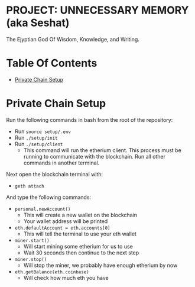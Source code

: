 # PROJECT: UNNECESSARY MEMORY (aka Seshat)
The Ejyptian God Of Wisdom, Knowledge, and Writing.

# Table Of Contents
- [Private Chain Setup](#private-chain-setup)

# Private Chain Setup
Run the following commands in bash from the root of the repository:

- Run `source setup/.env`
- Run `./setup/init`
- Run `./setup/client`
    - This command will run the etherium client. This process must be running
      to communicate with the blockchain. Run all other commands in another
      terminal.

Next open the blockchain terminal with:

- `geth attach`

And type the following commands:

- `personal.newAccount()`
    - This will create a new wallet on the blockchain
    - Your wallet address will be printed
- `eth.defaultAccount = eth.accounts[0]`
    - This will tell the terminal to use your eth wallet
- `miner.start()`
    - Will start mining some etherium for us to use
    - Wait 30 seconds then continue to the next step
- `miner.stop()`
    - Will stop the miner, we probably have enough etherium by now
- `eth.getBalance(eth.coinbase)`
    - Will check how much eth you have
